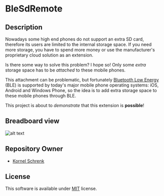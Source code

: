 # BleSdRemote

## Description

Nowadays some high end phones do not support an extra SD card, therefore its users are limited to the internal storage space. If you need more storage, you have to spend more money or use the manufacturer's proprietary cloud solution as an extension.

Is there some way to solve this problem? I hope so! Only some *extra* storage space has to be *attached* to these mobile phones.

This attachment can be problematic, but fortunately [Bluetooth Low Energy](https://en.wikipedia.org/wiki/Bluetooth_low_energy) (BLE) is supported by today's major mobile phone operating systems: iOS, Android and Windows Phone, so the idea is to add extra storage space to these mobile phones through BLE.

This project is about to *demonstrate* that this extension is **possible**! 

## Breadboard view

![alt text](../master/BleSdRemote_bb.png "Fritzing breadboard view")

## Repository Owner 

* [Kornel Schrenk](http://www.schrenk.hu/about/)

## License

This software is available under [MIT](../master/LICENSE) license.
